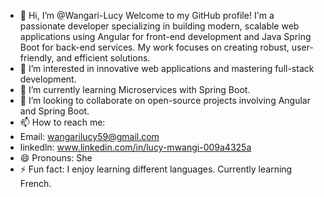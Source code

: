 - 👋 Hi, I’m @Wangari-Lucy Welcome to my GitHub profile! I'm a passionate developer specializing in building modern, scalable web applications using Angular for front-end development and Java Spring Boot for back-end services. My work focuses on creating robust, user-friendly, and efficient solutions.
- 👀 I’m interested in innovative web applications and mastering full-stack development.
- 🌱 I’m currently learning Microservices with Spring Boot.
- 💞️ I’m looking to collaborate on open-source projects involving Angular and Spring Boot.
- 📫 How to reach me:
- Email: wangarilucy59@gmail.com
- linkedln: www.linkedin.com/in/lucy-mwangi-009a4325a
- 😄 Pronouns: She
- ⚡ Fun fact: I enjoy learning different languages. Currently learning French.

<!---
Wangari-Lucy/Wangari-Lucy is a ✨ special ✨ repository because its `README.md` (this file) appears on your GitHub profile.
You can click the Preview link to take a look at your changes.
--->
